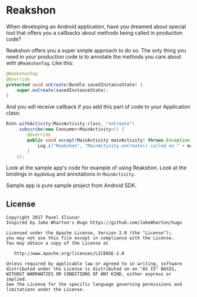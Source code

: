 Reakshon
====

When developing an Android application, have you dreamed about special tool that offers you a callbacks about methods being called in
production code?

Reakshon offers you a super simple approach to do so. The only thing you need in your production code is to annotate the methods you care
about with `@ReakshonTag`. Like this:

```java
@ReakshonTag
@Override
protected void onCreate(Bundle savedInstanceState) {
    super.onCreate(savedInstanceState);
}
```

And you will receive callback if you add this part of code to your Application class:

```java
Rshn.withActivity(MainActivity.class, "onCreate")
    .subscribe(new Consumer<MainActivity>() {
        @Override
        public void accept(MainActivity mainActivity) throws Exception {
            Log.i("Reakshon", "MainActivity.onCreate() called on " + mainActivity);
        }
    });
```

Look at the sample app's code for example of using Reakshon. Look at the bindings in `AppDebug` and annotations in `MainActivity`.

Sample app is pure sample project from Android SDK.

License
--------

    Copyright 2017 Pavel Sliusar
    Inspired by Jake Wharton's Hugo https://github.com/JakeWharton/hugo

    Licensed under the Apache License, Version 2.0 (the "License");
    you may not use this file except in compliance with the License.
    You may obtain a copy of the License at

       http://www.apache.org/licenses/LICENSE-2.0

    Unless required by applicable law or agreed to in writing, software
    distributed under the License is distributed on an "AS IS" BASIS,
    WITHOUT WARRANTIES OR CONDITIONS OF ANY KIND, either express or implied.
    See the License for the specific language governing permissions and
    limitations under the License.
